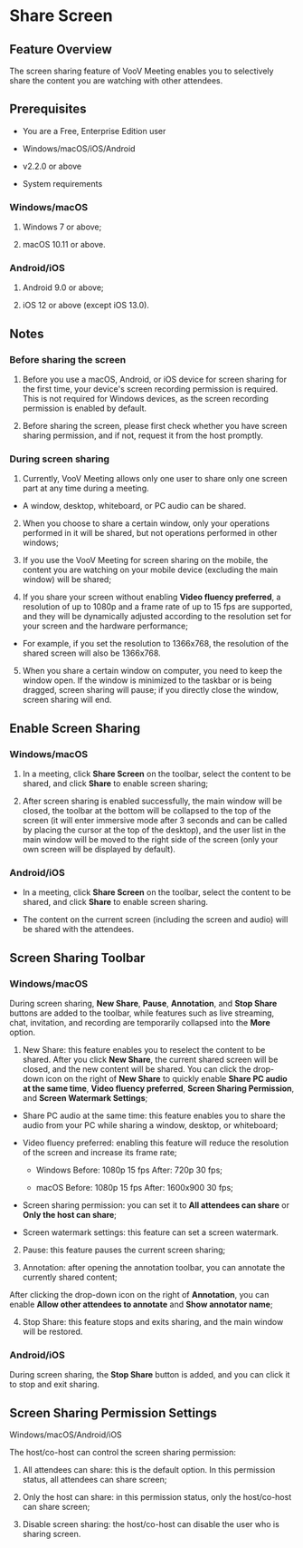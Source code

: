 # Share Screen 

## Feature Overview

The screen sharing feature of VooV Meeting enables you to selectively share the content you are watching with other attendees.

## Prerequisites

- You are a Free, Enterprise Edition user

- Windows/macOS/iOS/Android

- v2.2.0 or above

- System requirements

### Windows/macOS

1. Windows 7 or above;

2. macOS 10.11 or above.

### Android/iOS

1. Android 9.0 or above;

2. iOS 12 or above (except iOS 13.0).

## Notes

### Before sharing the screen

1. Before you use a macOS, Android, or iOS device for screen sharing for the first time, your device's screen recording permission is required. This is not required for Windows devices, as the screen recording permission is enabled by default.

2. Before sharing the screen, please first check whether you have screen sharing permission, and if not, request it from the host promptly.

### During screen sharing

1. Currently, VooV Meeting allows only one user to share only one screen part at any time during a meeting.

- A window, desktop, whiteboard, or PC audio can be shared.

2. When you choose to share a certain window, only your operations performed in it will be shared, but not operations performed in other windows;

3. If you use the VooV Meeting for screen sharing on the mobile, the content you are watching on your mobile device (excluding the main window) will be shared;

4. If you share your screen without enabling **Video fluency preferred**, a resolution of up to 1080p and a frame rate of up to 15 fps are supported, and they will be dynamically adjusted according to the resolution set for your screen and the hardware performance;

- For example, if you set the resolution to 1366x768, the resolution of the shared screen will also be 1366x768.

5. When you share a certain window on computer, you need to keep the window open. If the window is minimized to the taskbar or is being dragged, screen sharing will pause; if you directly close the window, screen sharing will end.

## Enable Screen Sharing

### Windows/macOS

1. In a meeting, click **Share Screen** on the toolbar, select the content to be shared, and click **Share** to enable screen sharing;

2. After screen sharing is enabled successfully, the main window will be closed, the toolbar at the bottom will be collapsed to the top of the screen (it will enter immersive mode after 3 seconds and can be called by placing the cursor at the top of the desktop), and the user list in the main window will be moved to the right side of the screen (only your own screen will be displayed by default).

### Android/iOS

- In a meeting, click **Share Screen** on the toolbar, select the content to be shared, and click **Share** to enable screen sharing.

- The content on the current screen (including the screen and audio) will be shared with the attendees.

## Screen Sharing Toolbar

### Windows/macOS

During screen sharing, **New Share**, **Pause**, **Annotation**, and **Stop Share** buttons are added to the toolbar, while features such as live streaming, chat, invitation, and recording are temporarily collapsed into the **More** option.

1. New Share: this feature enables you to reselect the content to be shared. After you click **New Share**, the current shared screen will be closed, and the new content will be shared. You can click the drop-down icon on the right of **New Share** to quickly enable **Share PC audio at the same time**, **Video fluency preferred**, **Screen Sharing Permission**, and **Screen Watermark Settings**;

- Share PC audio at the same time: this feature enables you to share the audio from your PC while sharing a window, desktop, or whiteboard;

- Video fluency preferred: enabling this feature will reduce the resolution of the screen and increase its frame rate;

  - Windows
     Before: 1080p 15 fps            After: 720p 30 fps;

  - macOS
     Before: 1080p 15 fps            After: 1600x900 30 fps;

- Screen sharing permission: you can set it to **All attendees can share** or **Only the host can share**;

- Screen watermark settings: this feature can set a screen watermark.

2. Pause: this feature pauses the current screen sharing;

3.  Annotation: after opening the annotation toolbar, you can annotate the currently shared content;

After clicking the drop-down icon on the right of **Annotation**, you can enable **Allow other attendees to annotate** and **Show annotator name**;

4. Stop Share: this feature stops and exits sharing, and the main window will be restored.

### Android/iOS

During screen sharing, the **Stop Share** button is added, and you can click it to stop and exit sharing.

## Screen Sharing Permission Settings

Windows/macOS/Android/iOS

The host/co-host can control the screen sharing permission:

1. All attendees can share: this is the default option. In this permission status, all attendees can share screen;

2. Only the host can share: in this permission status, only the host/co-host can share screen;

3. Disable screen sharing: the host/co-host can disable the user who is sharing screen.
